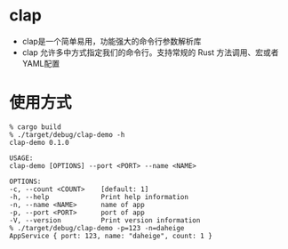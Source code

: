 # clap
- clap是一个简单易用，功能强大的命令行参数解析库
- clap 允许多中方式指定我们的命令行。支持常规的 Rust 方法调用、宏或者YAML配置

# 使用方式
    % cargo build
    % ./target/debug/clap-demo -h
    clap-demo 0.1.0
    
    USAGE:
    clap-demo [OPTIONS] --port <PORT> --name <NAME>
    
    OPTIONS:
    -c, --count <COUNT>    [default: 1]
    -h, --help             Print help information
    -n, --name <NAME>      name of app
    -p, --port <PORT>      port of app
    -V, --version          Print version information
    % ./target/debug/clap-demo -p=123 -n=daheige
    AppService { port: 123, name: "daheige", count: 1 }
